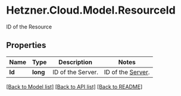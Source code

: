 # Hetzner.Cloud.Model.ResourceId
ID of the Resource

## Properties

Name | Type | Description | Notes
------------ | ------------- | ------------- | -------------
**Id** | **long** | ID of the Server. | ID of the [Server](#servers). | ID of the Server | 

[[Back to Model list]](../../README.md#documentation-for-models) [[Back to API list]](../../README.md#documentation-for-api-endpoints) [[Back to README]](../../README.md)

